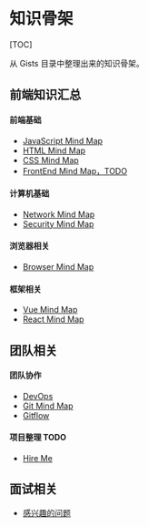 # 知识骨架

[TOC]

从 Gists 目录中整理出来的知识骨架。

## 前端知识汇总

#### 前端基础

* [JavaScript Mind Map](/maps/javascript-mind-map.html)
* [HTML Mind Map](/maps/html-mind-map.html)
* [CSS Mind Map](/maps/css-mind-map.html)
* [FrontEnd Mind Map，TODO](/maps/front-end-mind-map.html)

#### 计算机基础

* [Network Mind Map](/maps/network-mind-map.html)
* [Security Mind Map](/maps/security-mind-map.html)

#### 浏览器相关

* [Browser Mind Map](/maps/browser-mind-map.html)

#### 框架相关

* [Vue Mind Map](/maps/vue-mind-map.html)
* [React Mind Map](/maps/react-mind-map.html)

## 团队相关

#### 团队协作

* [DevOps](/maps/devops-mind-map.html)
* [Git Mind Map](/maps/git-mind-map.html)
* [Gitflow](/maps/teamwork/gitflow.html)

#### 项目整理 TODO

* [Hire Me](/hire-me/index.html)

## 面试相关

* [感兴趣的问题](/maps/reverse-maps.html)
